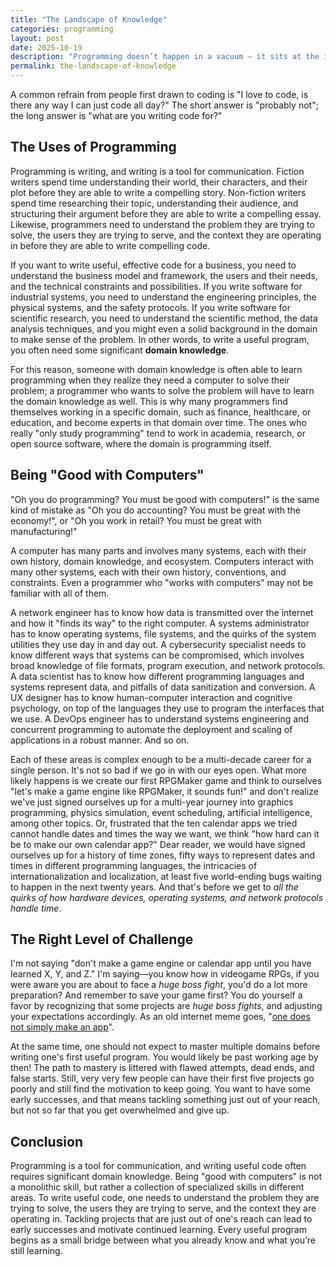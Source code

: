 ```yaml
---
title: "The Landscape of Knowledge"
categories: programming
layout: post
date: 2025-10-19
description: "Programming doesn’t happen in a vacuum — it sits at the intersection of many domains."
permalink: the-landscape-of-knowledge
---
```


A common refrain from people first drawn to coding is "I love to code, is there any way I can just code all day?" The short answer is "probably not"; the long answer is "what are you writing code for?"

## The Uses of Programming

Programming is writing, and writing is a tool for communication. Fiction writers spend time understanding their world, their characters, and their plot before they are able to write a compelling story. Non-fiction writers spend time researching their topic, understanding their audience, and structuring their argument before they are able to write a compelling essay. Likewise, programmers need to understand the problem they are trying to solve, the users they are trying to serve, and the context they are operating in before they are able to write compelling code.

If you want to write useful, effective code for a business, you need to understand the business model and framework, the users and their needs, and the technical constraints and possibilities. If you write software for industrial systems, you need to understand the engineering principles, the physical systems, and the safety protocols. If you write software for scientific research, you need to understand the scientific method, the data analysis techniques, and you might even a solid background in the domain to make sense of the problem. In other words, to write a useful program, you often need some significant **domain knowledge**.

For this reason, someone with domain knowledge is often able to learn programming when they realize they need a computer to solve their problem; a programmer who wants to solve the problem will have to learn the domain knowledge as well. This is why many programmers find themselves working in a specific domain, such as finance, healthcare, or education, and become experts in that domain over time. The ones who really "only study programming" tend to work in academia, research, or open source software, where the domain is programming itself.

## Being "Good with Computers"

"Oh you do programming? You must be good with computers!" is the same kind of mistake as "Oh you do accounting? You must be great with the economy!", or "Oh you work in retail? You must be great with manufacturing!"

A computer has many parts and involves many systems, each with their own history, domain knowledge, and ecosystem. Computers interact with many other systems, each with their own history, conventions, and constraints. Even a programmer who "works with computers" may not be familiar with all of them.

A network engineer has to know how data is transmitted over the internet and how it "finds its way" to the right computer. A systems administrator has to know operating systems, file systems, and the quirks of the system utilities they use day in and day out. A cybersecurity specialist needs to know different ways that systems can be compromised, which involves broad knowledge of file formats, program execution, and network protocols. A data scientist has to know how different programming languages and systems represent data, and pitfalls of data sanitization and conversion. A UX designer has to know human-computer interaction and cognitive psychology, on top of the languages they use to program the interfaces that we use. A DevOps engineer has to understand systems engineering and concurrent programming to automate the deployment and scaling of applications in a robust manner. And so on.

Each of these areas is complex enough to be a multi-decade career for a single person. It's not so bad if we go in with our eyes open. What more likely happens is we create our first RPGMaker game and think to ourselves "let's make a game engine like RPGMaker, it sounds fun!" and don't realize we've just signed ourselves up for a multi-year journey into graphics programming, physics simulation, event scheduling, artificial intelligence, among other topics. Or, frustrated that the ten calendar apps we tried cannot handle dates and times the way we want, we think "how hard can it be to make our own calendar app?" Dear reader, we would have signed ourselves up for a history of time zones, fifty ways to represent dates and times in different programming languages, the intricacies of internationalization and localization, at least five world-ending bugs waiting to happen in the next twenty years. And that's before we get to _all the quirks of how hardware devices, operating systems, and network protocols handle time_.

## The Right Level of Challenge

I'm not saying "don't make a game engine or calendar app until you have learned X, Y, and Z." I'm saying—you know how in videogame RPGs, if you were aware you are about to face a _huge boss fight_, you'd do a lot more preparation? And remember to save your game first? You do yourself a favor by recognizing that some projects are _huge boss fights_, and adjusting your expectations accordingly. As an old internet meme goes, "[one does not simply make an app](https://knowyourmeme.com/memes/one-does-not-simply-walk-into-mordor)".

At the same time, one should not expect to master multiple domains before writing one's first useful program. You would likely be past working age by then! The path to mastery is littered with flawed attempts, dead ends, and false starts. Still, very very few people can have their first five projects go poorly and still find the motivation to keep going. You want to have some early successes, and that means tackling something just out of your reach, but not so far that you get overwhelmed and give up.

## Conclusion

Programming is a tool for communication, and writing useful code often requires significant domain knowledge. Being "good with computers" is not a monolithic skill, but rather a collection of specialized skills in different areas. To write useful code, one needs to understand the problem they are trying to solve, the users they are trying to serve, and the context they are operating in. Tackling projects that are just out of one's reach can lead to early successes and motivate continued learning. Every useful program begins as a small bridge between what you already know and what you’re still learning.

